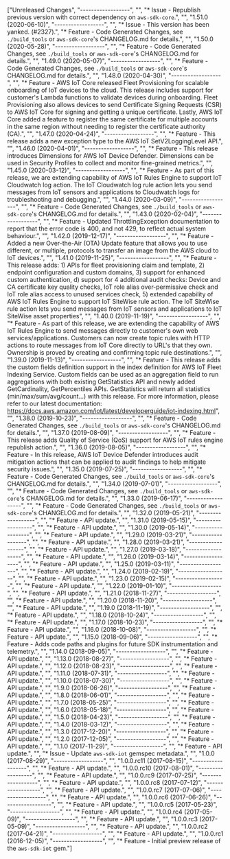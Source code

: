 ["Unreleased Changes", "------------------", "", "* Issue - Republish previous version with correct dependency on `aws-sdk-core`.", "", "1.51.0 (2020-06-10)", "------------------", "", "* Issue - This version has been yanked. (#2327).", "* Feature - Code Generated Changes, see `./build_tools` or `aws-sdk-core`'s CHANGELOG.md for details.", "", "1.50.0 (2020-05-28)", "------------------", "", "* Feature - Code Generated Changes, see `./build_tools` or `aws-sdk-core`'s CHANGELOG.md for details.", "", "1.49.0 (2020-05-07)", "------------------", "", "* Feature - Code Generated Changes, see `./build_tools` or `aws-sdk-core`'s CHANGELOG.md for details.", "", "1.48.0 (2020-04-30)", "------------------", "", "* Feature - AWS IoT Core released Fleet Provisioning for scalable onboarding of IoT devices to the cloud. This release includes support for customer's Lambda functions to validate devices during onboarding. Fleet Provisioning also allows devices to send Certificate Signing Requests (CSR) to AWS IoT Core for signing and getting a unique certificate. Lastly,  AWS IoT Core added a feature to register the same certificate for multiple accounts in the same region without needing to register the certificate authority (CA).", "", "1.47.0 (2020-04-24)", "------------------", "", "* Feature - This release adds a new exception type to the AWS IoT SetV2LoggingLevel API.", "", "1.46.0 (2020-04-01)", "------------------", "", "* Feature - This release introduces Dimensions for AWS IoT Device Defender. Dimensions can be used in Security Profiles to collect and monitor fine-grained metrics.", "", "1.45.0 (2020-03-12)", "------------------", "", "* Feature - As part of this release, we are extending capability of AWS IoT Rules Engine to support IoT Cloudwatch log action. The IoT Cloudwatch log rule action lets you send messages from IoT sensors and applications to Cloudwatch logs for troubleshooting and debugging.", "", "1.44.0 (2020-03-09)", "------------------", "", "* Feature - Code Generated Changes, see `./build_tools` or `aws-sdk-core`'s CHANGELOG.md for details.", "", "1.43.0 (2020-02-04)", "------------------", "", "* Feature - Updated ThrottlingException documentation to report that the error code is 400, and not 429, to reflect actual system behaviour.", "", "1.42.0 (2019-12-17)", "------------------", "", "* Feature - Added a new Over-the-Air (OTA) Update feature that allows you to use different, or multiple, protocols to transfer an image from the AWS cloud to IoT devices.", "", "1.41.0 (2019-11-25)", "------------------", "", "* Feature - This release adds: 1) APIs for fleet provisioning claim and template, 2) endpoint configuration and custom domains, 3) support for enhanced custom authentication, d) support for 4 additional audit checks: Device and CA certificate key quality checks, IoT role alias over-permissive check and IoT role alias access to unused services check, 5) extended capability of AWS IoT Rules Engine to support IoT SiteWise rule action. The IoT SiteWise rule action lets you send messages from IoT sensors and applications to IoT SiteWise asset properties", "", "1.40.0 (2019-11-19)", "------------------", "", "* Feature - As part of this release, we are extending the capability of AWS IoT Rules Engine to send messages directly to customer's own web services/applications. Customers can now create topic rules with HTTP actions to route messages from IoT Core directly to URL's that they own. Ownership is proved by creating and confirming topic rule destinations.", "", "1.39.0 (2019-11-13)", "------------------", "", "* Feature - This release adds the custom fields definition support in the index definition for AWS IoT Fleet Indexing Service. Custom fields can be used as an aggregation field to run aggregations with both existing GetStatistics API and newly added GetCardinality, GetPercentiles APIs. GetStatistics will return all statistics (min/max/sum/avg/count...) with this release. For more information, please refer to our latest documentation: https://docs.aws.amazon.com/iot/latest/developerguide/iot-indexing.html", "", "1.38.0 (2019-10-23)", "------------------", "", "* Feature - Code Generated Changes, see `./build_tools` or `aws-sdk-core`'s CHANGELOG.md for details.", "", "1.37.0 (2019-08-09)", "------------------", "", "* Feature - This release adds Quality of Service (QoS) support for AWS IoT rules engine republish action.", "", "1.36.0 (2019-08-05)", "------------------", "", "* Feature - In this release, AWS IoT Device Defender introduces audit mitigation actions that can be applied to audit findings to help mitigate security issues.", "", "1.35.0 (2019-07-25)", "------------------", "", "* Feature - Code Generated Changes, see `./build_tools` or `aws-sdk-core`'s CHANGELOG.md for details.", "", "1.34.0 (2019-07-01)", "------------------", "", "* Feature - Code Generated Changes, see `./build_tools` or `aws-sdk-core`'s CHANGELOG.md for details.", "", "1.33.0 (2019-06-17)", "------------------", "", "* Feature - Code Generated Changes, see `./build_tools` or `aws-sdk-core`'s CHANGELOG.md for details.", "", "1.32.0 (2019-05-21)", "------------------", "", "* Feature - API update.", "", "1.31.0 (2019-05-15)", "------------------", "", "* Feature - API update.", "", "1.30.0 (2019-05-14)", "------------------", "", "* Feature - API update.", "", "1.29.0 (2019-03-21)", "------------------", "", "* Feature - API update.", "", "1.28.0 (2019-03-21)", "------------------", "", "* Feature - API update.", "", "1.27.0 (2019-03-18)", "------------------", "", "* Feature - API update.", "", "1.26.0 (2019-03-14)", "------------------", "", "* Feature - API update.", "", "1.25.0 (2019-03-11)", "------------------", "", "* Feature - API update.", "", "1.24.0 (2019-02-19)", "------------------", "", "* Feature - API update.", "", "1.23.0 (2019-02-15)", "------------------", "", "* Feature - API update.", "", "1.22.0 (2019-01-10)", "------------------", "", "* Feature - API update.", "", "1.21.0 (2018-11-27)", "------------------", "", "* Feature - API update.", "", "1.20.0 (2018-11-20)", "------------------", "", "* Feature - API update.", "", "1.19.0 (2018-11-19)", "------------------", "", "* Feature - API update.", "", "1.18.0 (2018-10-24)", "------------------", "", "* Feature - API update.", "", "1.17.0 (2018-10-23)", "------------------", "", "* Feature - API update.", "", "1.16.0 (2018-10-08)", "------------------", "", "* Feature - API update.", "", "1.15.0 (2018-09-06)", "------------------", "", "* Feature - Adds code paths and plugins for future SDK instrumentation and telemetry.", "", "1.14.0 (2018-09-05)", "------------------", "", "* Feature - API update.", "", "1.13.0 (2018-08-27)", "------------------", "", "* Feature - API update.", "", "1.12.0 (2018-08-23)", "------------------", "", "* Feature - API update.", "", "1.11.0 (2018-07-31)", "------------------", "", "* Feature - API update.", "", "1.10.0 (2018-07-30)", "------------------", "", "* Feature - API update.", "", "1.9.0 (2018-06-26)", "------------------", "", "* Feature - API update.", "", "1.8.0 (2018-06-01)", "------------------", "", "* Feature - API update.", "", "1.7.0 (2018-05-25)", "------------------", "", "* Feature - API update.", "", "1.6.0 (2018-05-18)", "------------------", "", "* Feature - API update.", "", "1.5.0 (2018-04-23)", "------------------", "", "* Feature - API update.", "", "1.4.0 (2018-03-12)", "------------------", "", "* Feature - API update.", "", "1.3.0 (2017-12-20)", "------------------", "", "* Feature - API update.", "", "1.2.0 (2017-12-05)", "------------------", "", "* Feature - API update.", "", "1.1.0 (2017-11-29)", "------------------", "", "* Feature - API update.", "", "* Issue - Update `aws-sdk-iot` gemspec metadata.", "", "1.0.0 (2017-08-29)", "------------------", "", "1.0.0.rc11 (2017-08-15)", "------------------", "", "* Feature - API update.", "", "1.0.0.rc10 (2017-08-01)", "------------------", "", "* Feature - API update.", "", "1.0.0.rc9 (2017-07-25)", "------------------", "", "* Feature - API update.", "", "1.0.0.rc8 (2017-07-12)", "------------------", "", "* Feature - API update.", "", "1.0.0.rc7 (2017-07-06)", "------------------", "", "* Feature - API update.", "", "1.0.0.rc6 (2017-06-26)", "------------------", "", "* Feature - API update.", "", "1.0.0.rc5 (2017-05-23)", "------------------", "", "* Feature - API update.", "", "1.0.0.rc4 (2017-05-09)", "------------------", "", "* Feature - API update.", "", "1.0.0.rc3 (2017-05-09)", "------------------", "", "* Feature - API update.", "", "1.0.0.rc2 (2017-04-21)", "------------------", "", "* Feature - API update.", "", "1.0.0.rc1 (2016-12-05)", "------------------", "", "* Feature - Initial preview release of the `aws-sdk-iot` gem."]